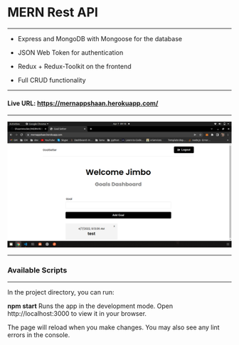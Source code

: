 # MERN Rest API

---

- Express and MongoDB with Mongoose for the database

- JSON Web Token for authentication

- Redux + Redux-Toolkit on the frontend

- Full CRUD functionality

---

#### Live URL: https://mernappshaan.herokuapp.com/

---

![alt text](https://github.com/ShaanWocker/MERN-REST-API/blob/main/assets/Screenshot.png?raw=true)

---

### Available Scripts

---

In the project directory, you can run:

**npm start**
Runs the app in the development mode.
Open http://localhost:3000 to view it in your browser.

The page will reload when you make changes.
You may also see any lint errors in the console.
